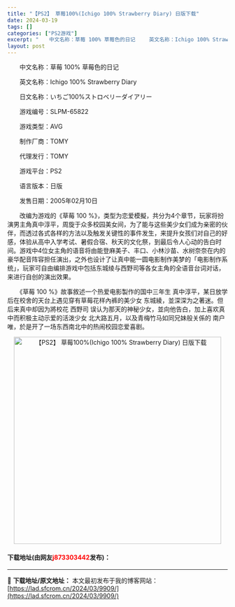 ```yaml
---
title: "【PS2】 草莓100%(Ichigo 100% Strawberry Diary) 日版下载"
date: 2024-03-19
tags: []
categories: ["PS2游戏"]
excerpt: "　　中文名称：草莓 100% 草莓色的日记 　　英文名称：Ichigo 100% Strawberry Diary 　　日文名称：いちご100%ストロベリーダイアリー 　　游戏编号：SLPM-65822 　　游戏类型：AVG 　　制作厂商：TOMY 　　代理发行：TOMY 　　游戏平台：PS2 　　&hellip;"
layout: post
---
```


 <p>　　中文名称：草莓 100% 草莓色的日记</p> <p>　　英文名称：Ichigo 100% Strawberry Diary</p> <p>　　日文名称：いちご100%ストロベリーダイアリー</p> <p>　　游戏编号：SLPM-65822</p> <p>　　游戏类型：AVG</p> <p>　　制作厂商：TOMY</p> <p>　　代理发行：TOMY</p> <p>　　游戏平台：PS2</p> <p>　　语言版本：日版</p> <p>　　发售日期：2005年02月10日</p> <p>　　改编为游戏的《草莓 100 %》，类型为恋爱模擬，共分为4个章节，玩家将扮演男主角真中淳平，周旋于众多校园美女间，为了能与这些美少女们成为亲密的伙伴，而透过各式各样的方法以及触发关键性的事件发生，来提升女孩们对自己的好感，体验从高中入学考试、暑假合宿、秋天的文化祭，到最后令人心动的告白时间。游戏中4位女主角的语音将由能登麻美子、丰口、小林沙苗、水树奈奈在内的豪华配音阵容担任演出，之外也设计了让真中能一圆电影制作美梦的「电影制作系统」，玩家可自由编排游戏中包括东城绫与西野司等各女主角的全语音台词对话，来进行自创的演出效果。</p> <p>　　《草莓 100 %》故事敘述一个热爱电影製作的国中三年生 真中淳平，某日放学后在校舍的天台上遇见穿有草莓花样內裤的美少女 东城綾，並深深为之著迷。但后来真中却因为將校花 西野司 误认为那天的神秘少女，並向他告白，加上喜欢真中而积极主动示爱的活泼少女 北大路五月，以及青梅竹马如同兄妹般关係的 南户唯，於是开了一场东西南北中的热闹校园恋爱喜剧。</p> <p align="center"><img align="" border="0" src="https://lad.sfcrom.cn/wp-content/uploads/2024/03/20240319_65f9979ed170b.jpg" width="474" alt="【PS2】 草莓100%(Ichigo 100% Strawberry Diary) 日版下载" /></p> <p><h4>下载地址(由网友<font color="red">j873303442</font>发布)：</h4></p> 

---
📖 **下载地址/原文地址：** 本文最初发布于我的博客网站：[https://lad.sfcrom.cn/2024/03/9909/](https://lad.sfcrom.cn/2024/03/9909/)
